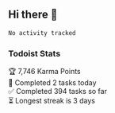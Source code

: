 ## Hi there 👋


<!--START_SECTION:waka-->

```txt
No activity tracked
```

<!--END_SECTION:waka-->


### Todoist Stats

<!-- TODO-IST:START -->
🏆  7,746 Karma Points           
🌸  Completed 2 tasks today           
✅  Completed 394 tasks so far           
⏳  Longest streak is 3 days
<!-- TODO-IST:END -->
<!--
Profile views:
[![](https://visitcount.itsvg.in/api?id=veeravivekt&label=Profile%20Views&color=1&icon=2&pretty=false)](https://visitcount.itsvg.in)
-->
